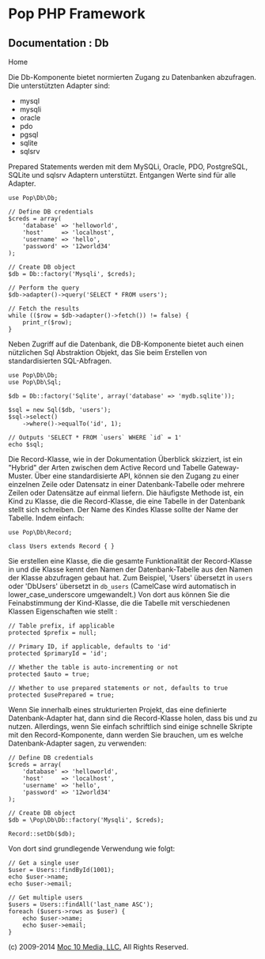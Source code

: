 Pop PHP Framework
=================

Documentation : Db
------------------

Home

Die Db-Komponente bietet normierten Zugang zu Datenbanken abzufragen.
Die unterstützten Adapter sind:

-   mysql
-   mysqli
-   oracle
-   pdo
-   pgsql
-   sqlite
-   sqlsrv

Prepared Statements werden mit dem MySQLi, Oracle, PDO, PostgreSQL,
SQLite und sqlsrv Adaptern unterstützt. Entgangen Werte sind für alle
Adapter.

    use Pop\Db\Db;

    // Define DB credentials
    $creds = array(
        'database' => 'helloworld',
        'host'     => 'localhost',
        'username' => 'hello',
        'password' => '12world34'
    );

    // Create DB object
    $db = Db::factory('Mysqli', $creds);

    // Perform the query
    $db->adapter()->query('SELECT * FROM users');

    // Fetch the results
    while (($row = $db->adapter()->fetch()) != false) {
        print_r($row);
    }

Neben Zugriff auf die Datenbank, die DB-Komponente bietet auch einen
nützlichen Sql Abstraktion Objekt, das Sie beim Erstellen von
standardisierten SQL-Abfragen.

    use Pop\Db\Db;
    use Pop\Db\Sql;

    $db = Db::factory('Sqlite', array('database' => 'mydb.sqlite'));

    $sql = new Sql($db, 'users');
    $sql->select()
        ->where()->equalTo('id', 1);

    // Outputs 'SELECT * FROM `users` WHERE `id` = 1'
    echo $sql;

Die Record-Klasse, wie in der Dokumentation Überblick skizziert, ist ein "Hybrid" der Arten zwischen dem Active Record und Tabelle Gateway-Muster. Über eine standardisierte API, können sie den Zugang zu einer einzelnen Zeile oder Datensatz in einer Datenbank-Tabelle oder mehrere Zeilen oder Datensätze auf einmal liefern. Die häufigste Methode ist, ein Kind zu Klasse, die die Record-Klasse, die eine Tabelle in der Datenbank stellt sich schreiben. Der Name des Kindes Klasse sollte der Name der Tabelle. Indem einfach:

    use Pop\Db\Record;

    class Users extends Record { }

Sie erstellen eine Klasse, die die gesamte Funktionalität der Record-Klasse in und die Klasse kennt den Namen der Datenbank-Tabelle aus den Namen der Klasse abzufragen gebaut hat. Zum Beispiel, 'Users' übersetzt in `users` oder 'DbUsers' übersetzt in `db_users` (CamelCase wird automatisch in lower_case_underscore umgewandelt.) Von dort aus können Sie die Feinabstimmung der Kind-Klasse, die die Tabelle mit verschiedenen Klassen Eigenschaften wie stellt :

    // Table prefix, if applicable
    protected $prefix = null;

    // Primary ID, if applicable, defaults to 'id'
    protected $primaryId = 'id';

    // Whether the table is auto-incrementing or not
    protected $auto = true;

    // Whether to use prepared statements or not, defaults to true
    protected $usePrepared = true;

Wenn Sie innerhalb eines strukturierten Projekt, das eine definierte Datenbank-Adapter hat, dann sind die Record-Klasse holen, dass bis und zu nutzen. Allerdings, wenn Sie einfach schriftlich sind einige schnelle Skripte mit den Record-Komponente, dann werden Sie brauchen, um es welche Datenbank-Adapter sagen, zu verwenden:

    // Define DB credentials
    $creds = array(
        'database' => 'helloworld',
        'host'     => 'localhost',
        'username' => 'hello',
        'password' => '12world34'
    );

    // Create DB object
    $db = \Pop\Db\Db::factory('Mysqli', $creds);

    Record::setDb($db);

Von dort sind grundlegende Verwendung wie folgt:

    // Get a single user
    $user = Users::findById(1001);
    echo $user->name;
    echo $user->email;

    // Get multiple users
    $users = Users::findAll('last_name ASC');
    foreach ($users->rows as $user) {
        echo $user->name;
        echo $user->email;
    }

\(c) 2009-2014 [Moc 10 Media, LLC.](http://www.moc10media.com) All
Rights Reserved.

